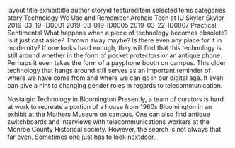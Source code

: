 layout	title	exhibittitle	author	storyid	featureditem	selecteditems	categories
story
Technology We Use and Remember
Archaic Tech at IU
Skyler
Skyler
2019-03-19-ID0001
2019-03-019-ID0005
2019-03-22-ID0007
Practical Sentimental
What happens when a piece of technology becomes obsolete? Is it just cast aside? Thrown away maybe? Is there even any place for it in modernity? If one looks hard enough, they will find that this technology is still around whether in the form of pocket protectors or an antique phone. Perhaps it even takes the form of a payphone booth on campus. This older technology that hangs around still serves as an important reminder of where we have come from and where we can go in our digital age. It even can give a hint to changing gender roles in regards to telecommunication.

Nostalgic Technology in Bloomington
Presently, a team of curators is hard at work to recreate a portion of a house from 1960s Bloomington in an exhibit at the Mathers Museum on campus. One can also find antique switchboards and interviews with telecommunications workers at the Monroe County Historical society. However, the search is not always that far even. Sometimes one just has to look nextdoor.
